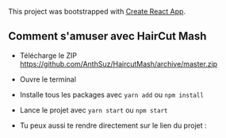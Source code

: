 This project was bootstrapped with [Create React App](https://github.com/facebook/create-react-app).

## Comment s'amuser avec HairCut Mash

- Télécharge le ZIP
  https://github.com/AnthSuz/HaircutMash/archive/master.zip

- Ouvre le terminal

- Installe tous les packages avec `yarn add` ou `npm install`

- Lance le projet avec `yarn start` ou `npm start`

- Tu peux aussi te rendre directement sur le lien du projet :
